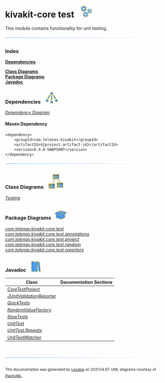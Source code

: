 # kivakit-core test &nbsp;&nbsp;![](documentation/images/gears-40.png)

This module contains functionality for unit testing.

![](documentation/images/horizontal-line.png)

### Index

[**Dependencies**](#dependencies)  

[**Class Diagrams**](#class-diagrams)  
[**Package Diagrams**](#package-diagrams)  
[**Javadoc**](#javadoc)

### Dependencies &nbsp;&nbsp; ![](documentation/images/dependencies-40.png)

[*Dependency Diagram*](documentation/diagrams/dependencies.svg)

#### Maven Dependency

    <dependency>
        <groupId>com.telenav.kivakit</groupId>
        <artifactId>${project-artifact-id}</artifactId>
        <version>0.9.0-SNAPSHOT</version>
    </dependency>

![](documentation/images/horizontal-line.png)

[//]: # (start-user-text)



[//]: # (end-user-text)

### Class Diagrams &nbsp; &nbsp;![](documentation/images/diagram-48.png)

[*Testing*](documentation/diagrams/diagram-test.svg)  

### Package Diagrams &nbsp;&nbsp;![](documentation/images/box-40.png)

[*com.telenav.kivakit.core.test*](documentation/diagrams/com.telenav.kivakit.core.test.svg)  
[*com.telenav.kivakit.core.test.annotations*](documentation/diagrams/com.telenav.kivakit.core.test.annotations.svg)  
[*com.telenav.kivakit.core.test.project*](documentation/diagrams/com.telenav.kivakit.core.test.project.svg)  
[*com.telenav.kivakit.core.test.random*](documentation/diagrams/com.telenav.kivakit.core.test.random.svg)  
[*com.telenav.kivakit.core.test.reporters*](documentation/diagrams/com.telenav.kivakit.core.test.reporters.svg)  

### Javadoc &nbsp;&nbsp;![](documentation/images/books-40.png)

| Class | Documentation Sections |
|---|---|
| [*CoreTestProject*](https://telenav.github.io/kivakit/javadoc/kivakit.core.test/com/telenav/kivakit/core/test/project/CoreTestProject.html) |  |  
| [*JUnitValidationReporter*](https://telenav.github.io/kivakit/javadoc/kivakit.core.test/com/telenav/kivakit/core/test/reporters/JUnitValidationReporter.html) |  |  
| [*QuickTests*](https://telenav.github.io/kivakit/javadoc/kivakit.core.test/com/telenav/kivakit/core/test/annotations/QuickTests.html) |  |  
| [*RandomValueFactory*](https://telenav.github.io/kivakit/javadoc/kivakit.core.test/com/telenav/kivakit/core/test/random/RandomValueFactory.html) |  |  
| [*SlowTests*](https://telenav.github.io/kivakit/javadoc/kivakit.core.test/com/telenav/kivakit/core/test/annotations/SlowTests.html) |  |  
| [*UnitTest*](https://telenav.github.io/kivakit/javadoc/kivakit.core.test/com/telenav/kivakit/core/test/UnitTest.html) |  |  
| [*UnitTest.Repeats*](https://telenav.github.io/kivakit/javadoc/kivakit.core.test/com/telenav/kivakit/core/test/UnitTest.Repeats.html) |  |  
| [*UnitTestWatcher*](https://telenav.github.io/kivakit/javadoc/kivakit.core.test/com/telenav/kivakit/core/test/UnitTestWatcher.html) |  |  

[//]: # (start-user-text)



[//]: # (end-user-text)

<br/>

![](documentation/images/horizontal-line.png)

  
<sub>This documentation was generated by [Lexakai](https://github.com/Telenav/lexakai) on 2021.04.07. UML diagrams courtesy
of [PlantUML](http://plantuml.com).</sub>

